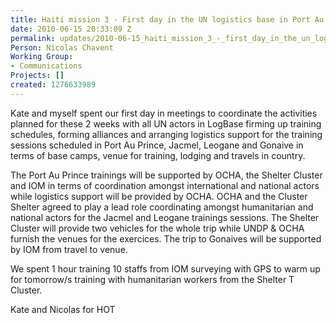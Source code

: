 ```yaml
---
title: Haiti mission 3 - First day in the UN logistics base in Port Au Prince
date: 2010-06-15 20:33:09 Z
permalink: updates/2010-06-15_haiti_mission_3_-_first_day_in_the_un_logistics_base_in_port_au_prince
Person: Nicolas Chavent
Working Group:
- Communications
Projects: []
created: 1276633989
---
```


<p>Kate and myself spent our first day in meetings to coordinate the activities planned for these 2 weeks with all UN actors in LogBase firming up training schedules, forming alliances and arranging logistics support for the training sessions scheduled in Port Au Prince, Jacmel, Leogane and Gonaive in terms of base camps, venue for training, lodging and travels in country.</p><p>The Port Au Prince trainings will be supported by OCHA, the Shelter Cluster and IOM in terms of coordination amongst international and national actors while logistics support will be provided by OCHA. OCHA and the Cluster Shelter agreed to play a lead role coordinating amongst humanitarian and national actors for the Jacmel and Leogane trainings sessions. The Shelter Cluster will provide two vehicles for the whole trip while UNDP &amp; OCHA furnish the venues for the exercices. The trip to Gonaives will be supported by IOM from travel to venue.</p><p>We spent 1 hour training 10 staffs from IOM surveying with GPS to warm up for tomorrow/s training with humanitarian workers from the Shelter T Cluster.</p><p>Kate and Nicolas for HOT</p>
